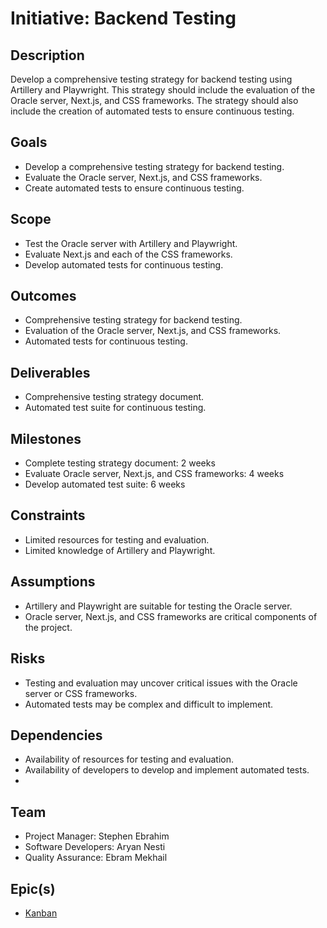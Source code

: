 # Initiative: Backend Testing

## Description
Develop a comprehensive testing strategy for backend testing using Artillery and Playwright. This strategy should include the evaluation of the Oracle server, Next.js, and CSS frameworks. The strategy should also include the creation of automated tests to ensure continuous testing.

## Goals
- Develop a comprehensive testing strategy for backend testing.
- Evaluate the Oracle server, Next.js, and CSS frameworks.
- Create automated tests to ensure continuous testing.

## Scope
- Test the Oracle server with Artillery and Playwright.
- Evaluate Next.js and each of the CSS frameworks.
- Develop automated tests for continuous testing.

## Outcomes
- Comprehensive testing strategy for backend testing.
- Evaluation of the Oracle server, Next.js, and CSS frameworks.
- Automated tests for continuous testing.

## Deliverables
- Comprehensive testing strategy document.
- Automated test suite for continuous testing.

## Milestones
- Complete testing strategy document: 2 weeks
- Evaluate Oracle server, Next.js, and CSS frameworks: 4 weeks
- Develop automated test suite: 6 weeks

## Constraints
- Limited resources for testing and evaluation.
- Limited knowledge of Artillery and Playwright.

## Assumptions
- Artillery and Playwright are suitable for testing the Oracle server.
- Oracle server, Next.js, and CSS frameworks are critical components of the project.

## Risks
- Testing and evaluation may uncover critical issues with the Oracle server or CSS frameworks.
- Automated tests may be complex and difficult to implement.

## Dependencies
- Availability of resources for testing and evaluation.
- Availability of developers to develop and implement automated tests.
- 
## Team

- Project Manager: Stephen Ebrahim
- Software Developers: Aryan Nesti
- Quality Assurance: Ebram Mekhail

## Epic(s)

- [Kanban](./epics/kanban.md)

